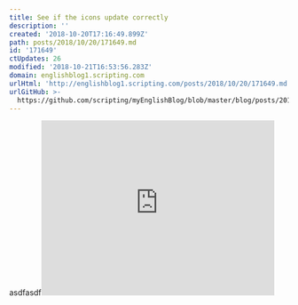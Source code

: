 ```yaml
---
title: See if the icons update correctly
description: ''
created: '2018-10-20T17:16:49.899Z'
path: posts/2018/10/20/171649.md
id: '171649'
ctUpdates: 26
modified: '2018-10-21T16:53:56.283Z'
domain: englishblog1.scripting.com
urlHtml: 'http://englishblog1.scripting.com/posts/2018/10/20/171649.md'
urlGitHub: >-
  https://github.com/scripting/myEnglishBlog/blob/master/blog/posts/2018/10/20/171649.md
---
```

asdfasdf<iframe width="420" height="315" src="https://www.youtube.com/embed/nlaoR5m4L80" frameborder="0" allowfullscreen="" style="font-size: var(--normal-font-size);"></iframe>
